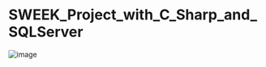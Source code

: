 # SWEEK_Project_with_C_Sharp_and_SQLServer
![image](https://user-images.githubusercontent.com/111922323/190875283-da00870f-02b3-400b-9a9c-6b6f5213629f.png)
